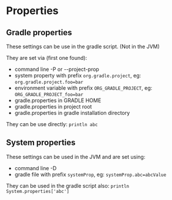 # Properties

## Gradle properties

These settings can be use in the gradle script. (Not in the JVM)

They are set via (first one found):

- command line -P or --project-prop
- system property with prefix `org.gradle.project`, eg: `org.gradle.project.foo=bar`
- environment variable with prefix `ORG_GRADLE_PROJECT`, eg: `ORG_GRADLE_PROJECT_foo=bar`
- gradle.properties in GRADLE HOME
- gradle.properties in project root
- gradle.properties in gradle installation directory

They can be use directly: `println abc`

## System properties

These settings can be used in the JVM and are set using:

- command line -D
- gradle file with prefix `systemProp`, eg: `systemProp.abc=abcValue`

They can be used in the gradle script also: `println System.properties['abc']`
